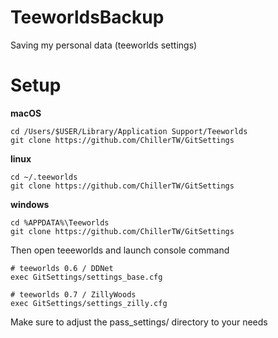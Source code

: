 # TeeworldsBackup
Saving my personal data (teeworlds settings)

# Setup
**macOS**
```
cd /Users/$USER/Library/Application Support/Teeworlds
git clone https://github.com/ChillerTW/GitSettings
```
**linux**
```
cd ~/.teeworlds
git clone https://github.com/ChillerTW/GitSettings
```
**windows**
```
cd %APPDATA%\Teeworlds
git clone https://github.com/ChillerTW/GitSettings
```

Then open teeeworlds and launch console command
```
# teeworlds 0.6 / DDNet
exec GitSettings/settings_base.cfg

# teeworlds 0.7 / ZillyWoods
exec GitSettings/settings_zilly.cfg
```

Make sure to adjust the pass_settings/ directory to your needs
